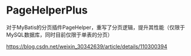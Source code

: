 # PageHelperPlus
对于MyBatis的分页插件PageHelper，重写了分页逻辑，提升其性能（仅限于MySQL数据库，同时目前仅限于单表的分页）


https://blog.csdn.net/weixin_30342639/article/details/110300394
